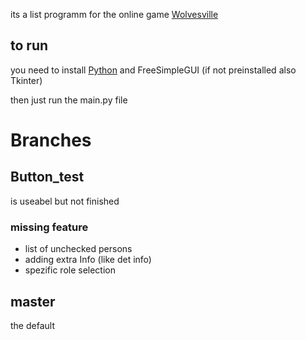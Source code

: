 its a list programm for the online game [Wolvesville](https://www.wolvesville.com/)

## to run
you need to install [Python](https://www.python.org/) and FreeSimpleGUI (if not preinstalled also Tkinter)

then just run the main.py file


# Branches

## Button_test
is useabel but not finished

### missing feature
- list of unchecked persons
- adding extra Info (like det info)
- spezific role selection

## master
the default

